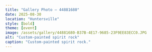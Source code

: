 ```yaml
---
title: "Gallery Photo – 44881680"
date: 2025-08-30
location: "Huntersville"
style: [bold]
theme: [event]
image: /assets/gallery/44881680-B37B-4E17-9685-23F9EE83ECC0.JPG
alt: "Custom-painted spirit rock"
caption: "Custom-painted spirit rock."
---
```


